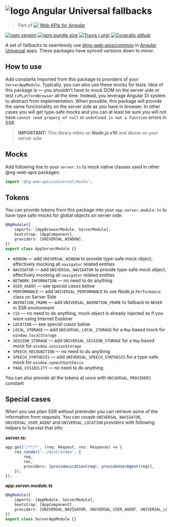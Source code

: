 # ![logo](logo.svg) Angular Universal fallbacks

> Part of <img src="web-api.svg" align="top"> [Web APIs for Angular](https://ng-web-apis.github.io/)

[![npm version](https://img.shields.io/npm/v/@ng-web-apis/universal.svg)](https://npmjs.com/package/@ng-web-apis/universal)
[![npm bundle size](https://img.shields.io/bundlephobia/minzip/@ng-web-apis/universal)](https://bundlephobia.com/result?p=@ng-web-apis/universal)
[![Travis (.org)](https://img.shields.io/travis/ng-web-apis/universal)](https://travis-ci.org/ng-web-apis/universal)
[![Coveralls github](https://img.shields.io/coveralls/github/ng-web-apis/universal)](https://coveralls.io/github/ng-web-apis/universal?branch=master)

A set of fallbacks to seamlessly use
[@ng-web-apis/common](https://github.com/ng-web-apis/common) in
[Angular Universal](https://github.com/angular/universal) apps.
These packages have synced versions down to minor.

## How to use

Add constants imported from this package to providers of your `ServerAppModule`.
Typically, you can also use these mocks for tests. Idea of this package is — you shouldn't
have to mock DOM on the server side or test `isPLatformBrowser` all the time. Instead,
you leverage Angular DI system to abstract from implementation. When possible, this package
will provide the same functionality on the server side as you have in browser. In other cases
you will get type-safe mocks and you can at least be sure you will not have
`cannot read propery of null` or `undefined is not a function` errors in SSR.

> **IMPORTANT:** This library relies on **_Node.js_ v10** and above on your server side

## Mocks

Add following line to your `server.ts` to mock native classes used in other @ng-web-apis packages:

```js
import '@ng-web-apis/universal/mocks';
```

## Tokens

You can provide tokens from this package into your `app.server.module.ts`
to have type safe mocks for global objects on server side:

```ts
@NgModule({
    imports: [AppBrowserModule, ServerModule],
    bootstrap: [AppComponent],
    providers: [UNIVERSAL_WINDOW],
})
export class AppServerModule {}
```

-   `WINDOW` — add `UNIVERSAL_WINDOW` to provide type-safe mock object, effectively mocking all `navigator` related entities
-   `NAVIGATOR` — add `UNIVERSAL_NAVIGATOR` to provide type-safe mock object, effectively mocking all `navigator` related entities
-   `NETWORK_INFORMATION` — no need to do anything
-   `USER_AGENT` — see _special cases_ below
-   `PERFORMANCE` — add `UNIVERSAL_PERFORMANCE` to use Node.js `Performance` class on Server Side
-   `ANIMATION_FRAME` — add `UNIVERSAL_ANIMATION_FRAME` to fallback to `NEVER` in SSR environment
-   `CSS` — no need to do anything, mock object is already injected as if you were using Internet Explorer
-   `LOCATION` — see _special cases_ below
-   `LOCAL_STORAGE` — add `UNIVERSAL_LOCAL_STORAGE` for a `Map` based mock for `window.localStorage`
-   `SESSION_STORAGE` — add `UNIVERSAL_SESSION_STORAGE` for a `Map` based mock for `window.sessionStorage`
-   `SPEECH_RECOGNITION` — no need to do anything
-   `SPEECH_SYNTHESIS` — add `UNIVERSAL_SPEECH_SYNTHESIS` for a type-safe mock for `window.speechSynthesis`
-   `PAGE_VISIBILITY` — no need to do anything

You can also provide all the tokens at once with `UNIVERSAL_PROVIDERS` constant

## Special cases

When you use plain SSR without prerender you can retrieve some of the information
from requests. You can couple `UNIVERSAL_NAVIGATOR`, `UNIVERSAL_USER_AGENT` and
`UNIVERSAL_LOCATION` providers with following helpers to harvest that info:

**server.ts:**

```typescript
app.get('/**/*', (req: Request, res: Response) => {
    res.render('../dist/index', {
        req,
        res,
        providers: [provideLocation(req), provideUserAgent(req)],
    });
});
```

**_app.server.module.ts_**

```typescript
@NgModule({
    imports: [AppModule, ServerModule],
    bootstrap: [AppComponent],
    providers: [UNIVERSAL_NAVIGATOR, UNIVERSAL_USER_AGENT, UNIVERSAL_LOCATION],
})
export class ServerAppModule {}
```
